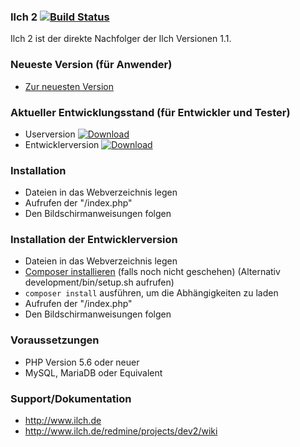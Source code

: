 ### Ilch 2 [![Build Status](https://travis-ci.org/IlchCMS/Ilch-2.0.png?branch=master)](https://travis-ci.org/IlchCMS/Ilch-2.0)
Ilch 2 ist der direkte Nachfolger der Ilch Versionen 1.1.

### Neueste Version (für Anwender)
- [Zur neuesten Version](https://github.com/IlchCMS/Ilch-2.0/releases/latest)

### Aktueller Entwicklungsstand (für Entwickler und Tester)
- Userversion [![Download](http://ilch2.de/downloads/download-ilch.png)](http://www.ilch.de/ilch2/versions/master.zip)
- Entwicklerversion [![Download](http://ilch2.de/downloads/download-ilch.png)](https://github.com/IlchCMS/Ilch-2.0/archive/master.zip)

### Installation
- Dateien in das Webverzeichnis legen
- Aufrufen der "/index.php"
- Den Bildschirmanweisungen folgen

### Installation der Entwicklerversion
- Dateien in das Webverzeichnis legen
- [Composer installieren](https://getcomposer.org/download/) (falls noch nicht geschehen) (Alternativ development/bin/setup.sh aufrufen)
- `composer install` ausführen, um die Abhängigkeiten zu laden
- Aufrufen der "/index.php"
- Den Bildschirmanweisungen folgen

### Voraussetzungen
- PHP Version 5.6 oder neuer
- MySQL, MariaDB oder Equivalent

### Support/Dokumentation
- http://www.ilch.de
- http://www.ilch.de/redmine/projects/dev2/wiki


